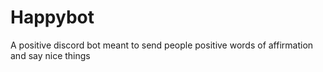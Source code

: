 # Happybot
A positive discord bot meant to send people positive words of affirmation and say nice things
